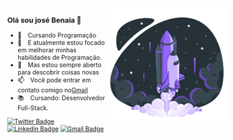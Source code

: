 
  <img align="right" src="https://raw.githubusercontent.com/daltonmenezes/daltonmenezes/master/assets/To%20the%20stars-amico.svg" alt="a rocket on launch" width=55% height=55% />
</a>

### Olá sou josé Benaia 👋


- 💖 Cursando Programação
- 🌱 E atualmente estou focado em melhorar minhas habilidades de Programação.
- 🔭 Mas estou sempre aberto para descobrir coisas novas
- 📫 Você pode entrar em contato comigo no[Gmail](https://josebenaia28@gmail.com/#contact)
- 📚 Cursando: Desenvolvedor Full-Stack.

[![Twitter Badge](https://img.shields.io/badge/-@benaia_jose-6633cc?style=flat-square&labelColor=6633cc&logo=twitter&logoColor=white&link=https://twitter.com/benaia_jose)](https://twitter.com/benaia_jose) 
[![Linkedin Badge](https://img.shields.io/badge/-Jose%20Benaia-6633cc?style=flat-square&logo=Linkedin&logoColor=white&link=https://www.linkedin.com/in/benaiajs/)](https://www.linkedin.com/in/benaiajs//) 
[![Gmail Badge](https://img.shields.io/badge/-josebenaia28@gmail.com-6633cc?style=flat-square&logo=Gmail&logoColor=white&link=mailto:diego.schell.f@gmail.com)](josebenaia28@gmail.com)

<br/>
